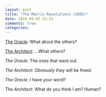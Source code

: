```yaml
---
layout: post
title: "The Matrix Revolutions (2003)"
date: 2014-04-02 21:21
comments: true
categories: 
---
```

[The Oracle][oracle]: What about the others?

[The Architect][architect]: ...What others?

*The Oracle*: The ones that want out.

*The Architect*: Obviously they will be freed.

*The Oracle*: I have your word?

*The Architect*: What do you think I am? Human?

[oracle]: https://en.wikipedia.org/wiki/Oracle_%28The_Matrix%29
[architect]: https://en.wikipedia.org/wiki/Architect_%28The_Matrix%29
